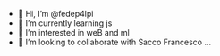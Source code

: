 - 👋 Hi, I’m @fedep4lpi
- 🌱 I’m currently learning js
- 👀 I’m interested in weB and ml
- 🤝 I’m looking to collaborate with Sacco Francesco ...
